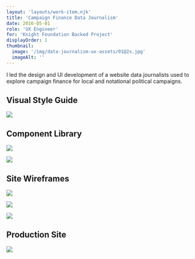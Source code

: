 ```yaml
---
layout: 'layouts/work-item.njk'
title: 'Campaign Finance Data Journalism'
date: 2016-05-01
role: 'UX Engineer'
for: 'Knight Foundation Backed Project'
displayOrder: 1
thumbnail:
  image: '/img/data-journalism-ux-assets/01@2x.jpg'
  imageAlt: ''
---
```


I led the design and UI development of a website data journalists used to explore campaign finance for local and notational political campaigns.

## Visual Style Guide

![](/img/data-journalism-ux-assets/09@2x.jpg)

## Component Library

![](/img/data-journalism-ux-assets/02@2x.jpg)

![](/img/data-journalism-ux-assets/03@2x.jpg)

## Site Wireframes

![](/img/data-journalism-ux-assets/04@2x.jpg)

![](/img/data-journalism-ux-assets/06@2x.jpg)

![](/img/data-journalism-ux-assets/07@2x.jpg)

## Production Site

![](/img/data-journalism-ux-assets/05@2x.jpg)
